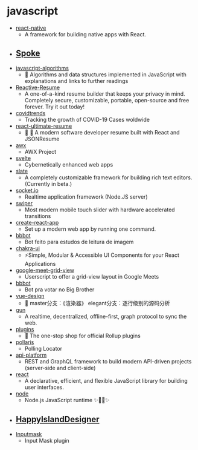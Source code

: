 # javascript
- [react-native](https://github.com/facebook/react-native)
  - A framework for building native apps with React.
- [Spoke](https://github.com/Elizabeth-Warren/Spoke)
  - 
- [javascript-algorithms](https://github.com/trekhleb/javascript-algorithms)
  - 📝 Algorithms and data structures implemented in JavaScript with explanations and links to further readings
- [Reactive-Resume](https://github.com/AmruthPillai/Reactive-Resume)
  - A one-of-a-kind resume builder that keeps your privacy in mind. Completely secure, customizable, portable, open-source and free forever. Try it out today!
- [covidtrends](https://github.com/aatishb/covidtrends)
  - Tracking the growth of COVID-19 Cases woldwide
- [react-ultimate-resume](https://github.com/welovedevs/react-ultimate-resume)
  - 💼 🎨 A modern software developer resume built with React and JSONResume
- [awx](https://github.com/ansible/awx)
  - AWX Project
- [svelte](https://github.com/sveltejs/svelte)
  - Cybernetically enhanced web apps
- [slate](https://github.com/ianstormtaylor/slate)
  - A completely customizable framework for building rich text editors. (Currently in beta.)
- [socket.io](https://github.com/socketio/socket.io)
  - Realtime application framework (Node.JS server)
- [swiper](https://github.com/nolimits4web/swiper)
  - Most modern mobile touch slider with hardware accelerated transitions
- [create-react-app](https://github.com/facebook/create-react-app)
  - Set up a modern web app by running one command.
- [bbbot](https://github.com/DanielHe4rt/bbbot)
  - Bot feito para estudos de leitura de imagem
- [chakra-ui](https://github.com/chakra-ui/chakra-ui)
  - ⚡️Simple, Modular & Accessible UI Components for your React Applications
- [google-meet-grid-view](https://github.com/Fugiman/google-meet-grid-view)
  - Userscript to offer a grid-view layout in Google Meets
- [bbbot](https://github.com/diofeher/bbbot)
  - Bot pra votar no Big Brother
- [vue-design](https://github.com/HcySunYang/vue-design)
  - 📖 master分支：《渲染器》 elegant分支：逐行级别的源码分析
- [gun](https://github.com/amark/gun)
  - A realtime, decentralized, offline-first, graph protocol to sync the web.
- [plugins](https://github.com/rollup/plugins)
  - 🍣 The one-stop shop for official Rollup plugins
- [pollaris](https://github.com/Elizabeth-Warren/pollaris)
  - Polling Locator
- [api-platform](https://github.com/api-platform/api-platform)
  - REST and GraphQL framework to build modern API-driven projects (server-side and client-side)
- [react](https://github.com/facebook/react)
  - A declarative, efficient, and flexible JavaScript library for building user interfaces.
- [node](https://github.com/nodejs/node)
  - Node.js JavaScript runtime ✨🐢🚀✨
- [HappyIslandDesigner](https://github.com/eugeneration/HappyIslandDesigner)
  - 
- [Inputmask](https://github.com/RobinHerbots/Inputmask)
  - Input Mask plugin
